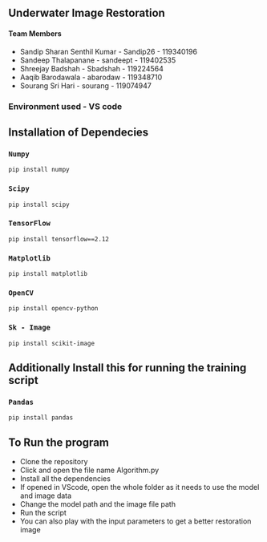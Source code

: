 ## Underwater Image Restoration 

#### Team Members
* Sandip Sharan Senthil Kumar - Sandip26 - 119340196
* Sandeep Thalapanane - sandeept - 119402535
* Shreejay Badshah - Sbadshah - 119224564
* Aaqib Barodawala - abarodaw - 119348710
* Sourang Sri Hari - sourang - 119074947


### Environment used - VS code

## Installation of Dependecies

### `Numpy`

```
pip install numpy
```

### `Scipy`

```
pip install scipy
```

### `TensorFlow`

```
pip install tensorflow==2.12
```

### `Matplotlib`

```
pip install matplotlib
```

### `OpenCV`

```
pip install opencv-python
```

### `Sk - Image`

```
pip install scikit-image
```


## Additionally Install this for running the training script

### `Pandas`

```
pip install pandas
```


## To Run the program

- Clone the repository
- Click and open the file name Algorithm.py
- Install all the dependencies
- If opened in VScode, open the whole folder as it needs to use the model and image data
- Change the model path and the image file path
- Run the script
- You can also play with the input parameters to get a better restoration image




